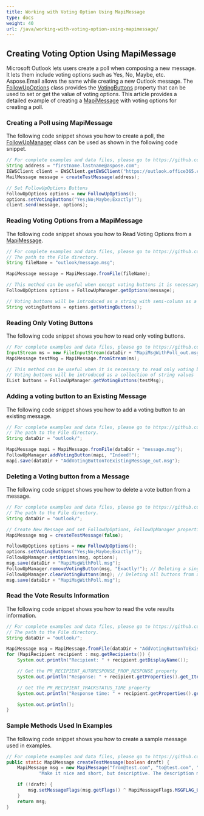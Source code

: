 ```yaml
---
title: Working with Voting Option Using MapiMessage
type: docs
weight: 40
url: /java/working-with-voting-option-using-mapimessage/
---
```



## **Creating Voting Option Using MapiMessage**

Microsoft Outlook lets users create a poll when composing a new message. It lets them include voting options such as Yes, No, Maybe, etc. Aspose.Email allows the same while creating a new Outlook message. The [FollowUpOptions](https://reference.aspose.com/email/java/com.aspose.email/followupoptions/) class provides the [VotingButtons](https://reference.aspose.com/email/java/com.aspose.email/followupoptions/#getVotingButtons--) property that can be used to set or get the value of voting options. This article provides a detailed example of creating a [MapiMessage](https://reference.aspose.com/email/java/com.aspose.email/mapimessage/) with voting options for creating a poll.

### **Creating a Poll using MapiMessage**

The following code snippet shows you how to create a poll, the [FollowUpManager](https://reference.aspose.com/email/java/com.aspose.email/followupmanager/) class can be used as shown in the following code snippet.

~~~Java
// For complete examples and data files, please go to https://github.com/aspose-email/Aspose.Email-for-Java
String address = "firstname.lastname@aspose.com";
IEWSClient client = EWSClient.getEWSClient("https://outlook.office365.com/ews/exchange.asmx", "testUser", "pwd", "domain");
MailMessage message = createTestMessage(address);

// Set FollowUpOptions Buttons
FollowUpOptions options = new FollowUpOptions();
options.setVotingButtons("Yes;No;Maybe;Exactly!");
client.send(message, options);
~~~

### **Reading Voting Options from a MapiMessage**

The following code snippet shows you how to Read Voting Options from a [MapiMessage](https://reference.aspose.com/email/java/com.aspose.email/mapimessage/).

~~~Java
// For complete examples and data files, please go to https://github.com/aspose-email/Aspose.Email-for-Java
// The path to the File directory.
String fileName = "outlook/message.msg";

MapiMessage message = MapiMessage.fromFile(fileName);

// This method can be useful when except voting buttons it is necessary to get other parameters (ex. a category)
FollowUpOptions options = FollowUpManager.getOptions(message);

// Voting buttons will be introduced as a string with semi-column as a separator
String votingButtons = options.getVotingButtons();
~~~

### **Reading Only Voting Buttons**

The following code snippet shows you how to read only voting buttons.

~~~Java
// For complete examples and data files, please go to https://github.com/aspose-email/Aspose.Email-for-Java
InputStream ms = new FileInputStream(dataDir + "MapiMsgWithPoll_out.msg");
MapiMessage testMsg = MapiMessage.fromStream(ms);

// This method can be useful when it is necessary to read only voting buttons
// Voting buttons will be introduced as a collection of string values
IList buttons = FollowUpManager.getVotingButtons(testMsg);
~~~

### **Adding a voting button to an Existing Message**

The following code snippet shows you how to add a voting button to an existing message.

~~~Java
// For complete examples and data files, please go to https://github.com/aspose-email/Aspose.Email-for-Java
// The path to the File directory.
String dataDir = "outlook/";

MapiMessage mapi = MapiMessage.fromFile(dataDir + "message.msg");
FollowUpManager.addVotingButton(mapi, "Indeed!");
mapi.save(dataDir + "AddVotingButtonToExistingMessage_out.msg");
~~~

### **Deleting a Voting button from a Message**

The following code snippet shows you how to delete a vote button from a message.

~~~Java
// For complete examples and data files, please go to https://github.com/aspose-email/Aspose.Email-for-Java
// The path to the File directory.
String dataDir = "outlook/";

// Create New Message and set FollowUpOptions, FollowUpManager properties
MapiMessage msg = createTestMessage(false);

FollowUpOptions options = new FollowUpOptions();
options.setVotingButtons("Yes;No;Maybe;Exactly!");
FollowUpManager.setOptions(msg, options);
msg.save(dataDir + "MapiMsgWithPoll.msg");
FollowUpManager.removeVotingButton(msg, "Exactly!"); // Deleting a single button OR
FollowUpManager.clearVotingButtons(msg); // Deleting all buttons from a MapiMessage
msg.save(dataDir + "MapiMsgWithPoll.msg");
~~~

### **Read the Vote Results Information**

The following code snippet shows you how to read the vote results information.

~~~Java
// For complete examples and data files, please go to https://github.com/aspose-email/Aspose.Email-for-Java
// The path to the File directory.
String dataDir = "outlook/";

MapiMessage msg = MapiMessage.fromFile(dataDir + "AddVotingButtonToExistingMessage.msg");
for (MapiRecipient recipient : msg.getRecipients()) {
    System.out.println("Recipient: " + recipient.getDisplayName());

    // Get the PR_RECIPIENT_AUTORESPONSE_PROP_RESPONSE property
    System.out.println("Response: " + recipient.getProperties().get_Item(MapiPropertyTag.PR_RECIPIENT_AUTORESPONSE_PROP_RESPONSE).getString());

    // Get the PR_RECIPIENT_TRACKSTATUS_TIME property
    System.out.println("Response time: " + recipient.getProperties().get_Item(MapiPropertyTag.PR_RECIPIENT_TRACKSTATUS_TIME).getDateTime());

    System.out.println();
}
~~~

### **Sample Methods Used In Examples**

The following code snippet shows you how to create a sample message used in examples.

~~~Java
// For complete examples and data files, please go to https://github.com/aspose-email/Aspose.Email-for-Java
public static MapiMessage createTestMessage(boolean draft) {
    MapiMessage msg = new MapiMessage("from@test.com", "to@test.com", "Flagged message",
            "Make it nice and short, but descriptive. The description may appear in search engines' search results pages...");

    if (!draft) {
        msg.setMessageFlags(msg.getFlags() ^ MapiMessageFlags.MSGFLAG_UNSENT);
    }
    return msg;
}
~~~
